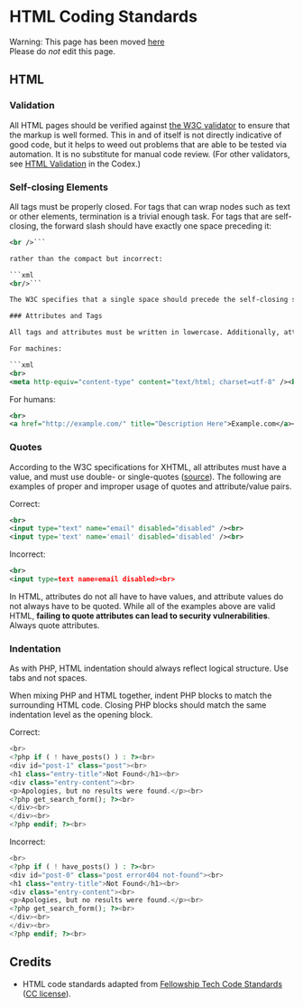 # HTML Coding Standards

Warning: This page has been moved [here](https://developer.wordpress.org/coding-standards/wordpress-coding-standards/html/)  
Please do *not* edit this page.

## HTML

### Validation

All HTML pages should be verified against [the W3C validator](http://validator.w3.org/) to ensure that the markup is well formed. This in and of itself is not directly indicative of good code, but it helps to weed out problems that are able to be tested via automation. It is no substitute for manual code review. (For other validators, see [HTML Validation](https://codex.wordpress.org/Validating_a_Website#HTML_-_Validation) in the Codex.)

### Self-closing Elements

All tags must be properly closed. For tags that can wrap nodes such as text or other elements, termination is a trivial enough task. For tags that are self-closing, the forward slash should have exactly one space preceding it:

```xml
<br />```

rather than the compact but incorrect:

```xml
<br/>```

The W3C specifies that a single space should precede the self-closing slash ([source](http://w3.org/TR/xhtml1/#C_2)).

### Attributes and Tags

All tags and attributes must be written in lowercase. Additionally, attribute values should be lowercase when the purpose of the text therein is only to be interpreted by machines. For instances in which the data needs to be human readable, proper title capitalization should be followed.

For machines:

```xml
<br>
<meta http-equiv="content-type" content="text/html; charset=utf-8" /><br>
```

For humans:

```xml
<br>
<a href="http://example.com/" title="Description Here">Example.com</a><br>
```

### Quotes

According to the W3C specifications for XHTML, all attributes must have a value, and must use double- or single-quotes ([source](http://www.w3.org/TR/xhtml1/#h-4.4)). The following are examples of proper and improper usage of quotes and attribute/value pairs.

Correct:

```xml
<br>
<input type="text" name="email" disabled="disabled" /><br>
<input type='text' name='email' disabled='disabled' /><br>
```

Incorrect:

```xml
<br>
<input type=text name=email disabled><br>
```

In HTML, attributes do not all have to have values, and attribute values do not always have to be quoted. While all of the examples above are valid HTML, **failing to quote attributes can lead to security vulnerabilities**. Always quote attributes.

### Indentation

As with PHP, HTML indentation should always reflect logical structure. Use tabs and not spaces.

When mixing PHP and HTML together, indent PHP blocks to match the surrounding HTML code. Closing PHP blocks should match the same indentation level as the opening block.

Correct:

```php
<br>
<?php if ( ! have_posts() ) : ?><br>
<div id="post-1" class="post"><br>
<h1 class="entry-title">Not Found</h1><br>
<div class="entry-content"><br>
<p>Apologies, but no results were found.</p><br>
<?php get_search_form(); ?><br>
</div><br>
</div><br>
<?php endif; ?><br>
```

Incorrect:

```php
<br>
<?php if ( ! have_posts() ) : ?><br>
<div id="post-0" class="post error404 not-found"><br>
<h1 class="entry-title">Not Found</h1><br>
<div class="entry-content"><br>
<p>Apologies, but no results were found.</p><br>
<?php get_search_form(); ?><br>
</div><br>
</div><br>
<?php endif; ?><br>
```

## Credits

*   HTML code standards adapted from [Fellowship Tech Code Standards](http://developer.fellowshipone.com/patterns/code.php) ([CC license](http://creativecommons.org/licenses/by-nc-sa/3.0/)).